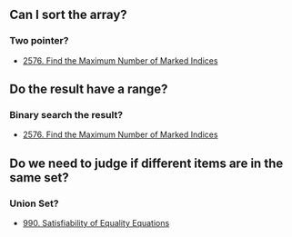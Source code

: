 ## Can I sort the array?

### Two pointer?

- [2576. Find the Maximum Number of Marked Indices](https://leetcode.cn/problems/find-the-maximum-number-of-marked-indices/description/)

## Do the result have a range? 

### Binary search the result? 

- [2576. Find the Maximum Number of Marked Indices](https://leetcode.cn/problems/find-the-maximum-number-of-marked-indices/description/)

## Do we need to judge if different items are in the same set?

### Union Set?

- [990. Satisfiability of Equality Equations](https://leetcode.cn/problems/satisfiability-of-equality-equations/description/)

